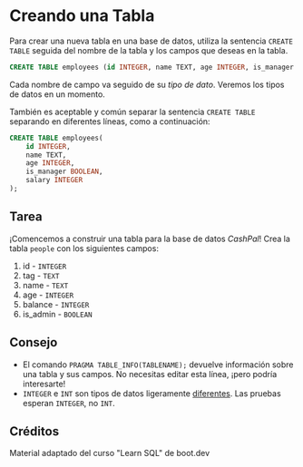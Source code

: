 # Creando una Tabla

Para crear una nueva tabla en una base de datos, utiliza la sentencia `CREATE TABLE` seguida del nombre de la tabla y los campos que deseas en la tabla.

```sql
CREATE TABLE employees (id INTEGER, name TEXT, age INTEGER, is_manager BOOLEAN, salary INTEGER);
```

Cada nombre de campo va seguido de su *tipo de dato*. Veremos los tipos de datos en un momento.

También es aceptable y común separar la sentencia `CREATE TABLE` separando en diferentes líneas, como a continuación:

```sql
CREATE TABLE employees(
    id INTEGER,
    name TEXT,
    age INTEGER,
    is_manager BOOLEAN,
    salary INTEGER
);
```

## Tarea

¡Comencemos a construir una tabla para la base de datos *CashPal*! Crea la tabla `people` con los siguientes campos:

1. id - `INTEGER`
2. tag - `TEXT`
3. name - `TEXT`
4. age - `INTEGER`
5. balance - `INTEGER`
6. is_admin - `BOOLEAN`

## Consejo

- El comando `PRAGMA TABLE_INFO(TABLENAME);` devuelve información sobre una tabla y sus campos. No necesitas editar esta línea, ¡pero podría interesarte!
- `INTEGER` e `INT` son tipos de datos ligeramente [diferentes](https://www.sqlite.org/lang_createtable.html#rowid). Las pruebas esperan `INTEGER`, no `INT`.

## Créditos

Material adaptado del curso "Learn SQL" de boot.dev
